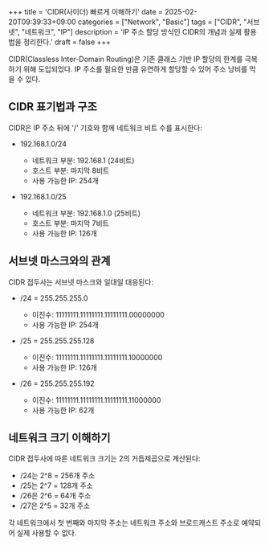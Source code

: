 +++
title = 'CIDR(사이더) 빠르게 이해하기'
date = 2025-02-20T09:39:33+09:00
categories = ["Network", "Basic"]
tags = ["CIDR", "서브넷", "네트워크", "IP"]
description = 'IP 주소 할당 방식인 CIDR의 개념과 실제 활용법을 정리한다.'
draft = false
+++

CIDR(Classless Inter-Domain Routing)은 기존 클래스 기반 IP 할당의 한계를 극복하기 위해 도입되었다. IP 주소를 필요한 만큼 유연하게 할당할 수 있어 주소 낭비를 막을 수 있다.

## CIDR 표기법과 구조

CIDR은 IP 주소 뒤에 '/' 기호와 함께 네트워크 비트 수를 표시한다:

-   192.168.1.0/24

    -   네트워크 부분: 192.168.1 (24비트)
    -   호스트 부분: 마지막 8비트
    -   사용 가능한 IP: 254개

-   192.168.1.0/25
    -   네트워크 부분: 192.168.1.0 (25비트)
    -   호스트 부분: 마지막 7비트
    -   사용 가능한 IP: 126개

## 서브넷 마스크와의 관계

CIDR 접두사는 서브넷 마스크와 일대일 대응된다:

-   /24 = 255.255.255.0

    -   이진수: 11111111.11111111.11111111.00000000
    -   사용 가능한 IP: 254개

-   /25 = 255.255.255.128

    -   이진수: 11111111.11111111.11111111.10000000
    -   사용 가능한 IP: 126개

-   /26 = 255.255.255.192
    -   이진수: 11111111.11111111.11111111.11000000
    -   사용 가능한 IP: 62개

## 네트워크 크기 이해하기

CIDR 접두사에 따른 네트워크 크기는 2의 거듭제곱으로 계산된다:

-   /24는 2^8 = 256개 주소
-   /25는 2^7 = 128개 주소
-   /26은 2^6 = 64개 주소
-   /27은 2^5 = 32개 주소

각 네트워크에서 첫 번째와 마지막 주소는 네트워크 주소와 브로드캐스트 주소로 예약되어 실제 사용할 수 없다.
